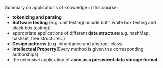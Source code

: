 Summary on applications of knowledge in this course:
- **tokenizing and parsing**
- **Software testing** (e.g. unit testing(include both white box testing and black box testing))
- appropriate applications of different **data structure**(e.g. hashMap, hashset, tree structure...)
- **Design patterns** (e.g. inheritance and abstract class)
- **Intellectual Property**(Every method is given the corresponding authorships)
- the extensive application of **Json as a persistent data storage format**
